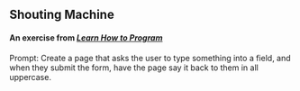 ## Shouting Machine
#### An exercise from _[Learn How to Program](https://www.learnhowtoprogram.com/introduction-to-programming/javascript-and-jquery/practice-forms)_

Prompt: Create a page that asks the user to type something into a field, and when they submit the form, have the page say it back to them in all uppercase.


